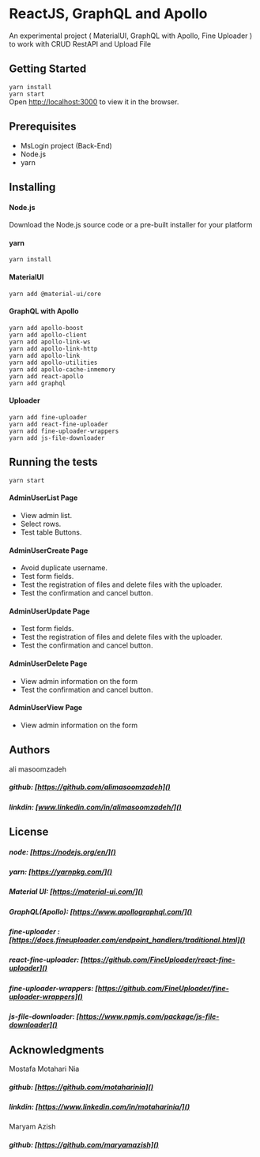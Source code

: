 # ReactJS, GraphQL and  Apollo

An experimental project ( MaterialUI, GraphQL with Apollo, Fine Uploader )
to work with CRUD RestAPI and Upload File
## Getting Started  
`yarn install`     
`yarn start`    
Open [http://localhost:3000](http://localhost:3000) to view it in the browser.

     
## Prerequisites    
- MsLogin project  (Back-End)
- Node.js
- yarn


## Installing

#### Node.js
Download the Node.js source code or a pre-built installer for your platform

#### yarn
`yarn install`  

#### MaterialUI
`yarn add @material-ui/core` 

#### GraphQL with Apollo 
`yarn add apollo-boost`     
`yarn add apollo-client`    
`yarn add apollo-link-ws`   
`yarn add apollo-link-http`  
`yarn add apollo-link`          
`yarn add apollo-utilities`     
`yarn add apollo-cache-inmemory`    
`yarn add react-apollo`     
`yarn add graphql`      

#### Uploader     
`yarn add fine-uploader`    
`yarn add react-fine-uploader`  
`yarn add fine-uploader-wrappers`   
`yarn add js-file-downloader`   


## Running the tests
`yarn start`

#### AdminUserList Page
* View admin list.
* Select rows.
* Test table Buttons.

#### AdminUserCreate Page
* Avoid duplicate username.
* Test form fields.
* Test the registration of files and delete files with the uploader.
* Test the confirmation and cancel button.

#### AdminUserUpdate Page
* Test form fields.
* Test the registration of files and delete files with the uploader.
* Test the confirmation and cancel button.

#### AdminUserDelete Page
* View admin information on the form
* Test the confirmation and cancel button.

#### AdminUserView Page
* View admin information on the form

## Authors
ali masoomzadeh     
 ##### github:  [https://github.com/alimasoomzadeh]()     
 ##### linkdin: [www.linkedin.com/in/alimasoomzadeh/]()
    
## License

 ##### node: [https://nodejs.org/en/]()
 ##### yarn: [https://yarnpkg.com/]()
 ##### Material UI: [https://material-ui.com/]()
 ##### GraphQL(Apollo): [https://www.apollographql.com/]()
##### fine-uploader :  [https://docs.fineuploader.com/endpoint_handlers/traditional.html]()
##### react-fine-uploader: [https://github.com/FineUploader/react-fine-uploader]()
##### fine-uploader-wrappers:  [https://github.com/FineUploader/fine-uploader-wrappers]()
##### js-file-downloader:   [https://www.npmjs.com/package/js-file-downloader]()

## Acknowledgments

Mostafa Motahari Nia    
 ##### github:  [https://github.com/motaharinia]()     
 ##### linkdin: [https://www.linkedin.com/in/motaharinia/]()
 
 Maryam Azish   
  ##### github:  [https://github.com/maryamazish]()     